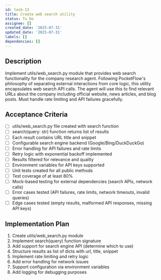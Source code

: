 ```yaml
---
id: task-13
title: Create web search utility
status: To Do
assignee: []
created_date: '2025-07-31'
updated_date: '2025-07-31'
labels: []
dependencies: []
---
```


## Description

Implement utils/web_search.py module that provides web search functionality for the company research agent. Following PocketFlow's philosophy of separating external interactions from core logic, this utility encapsulates web search API calls. The agent will use this to find relevant URLs about the company including official website, news articles, and blog posts. Must handle rate limiting and API failures gracefully.

## Acceptance Criteria

- [ ] utils/web_search.py file created with search function
- [ ] search(query: str) function returns list of results
- [ ] Each result contains URL title and snippet
- [ ] Configurable search engine backend (Google/Bing/DuckDuckGo)
- [ ] Error handling for API failures and rate limits
- [ ] Retry logic with exponential backoff implemented
- [ ] Results filtered for relevance and quality
- [ ] Environment variables for API keys supported
- [ ] Unit tests created for all public methods
- [ ] Test coverage of at least 80%
- [ ] Mock-based testing for external dependencies (search APIs, network calls)
- [ ] Error cases tested (API failures, rate limits, network timeouts, invalid queries)
- [ ] Edge cases tested (empty results, malformed API responses, missing API keys)

## Implementation Plan

1. Create utils/web_search.py module
2. Implement search(query) function signature
3. Add support for search engine API (determine which to use)
4. Structure results as list of dicts with url, title, snippet
5. Implement rate limiting and retry logic
6. Add error handling for network issues
7. Support configuration via environment variables
8. Add logging for debugging purposes
